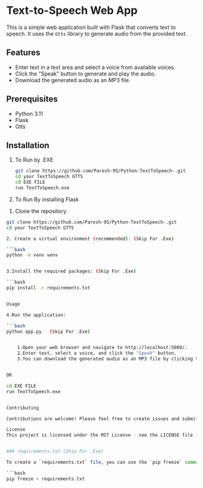 # Text-to-Speech Web App

This is a simple web application built with Flask that converts text to speech. It uses the `Gtts` library to generate audio from the provided text.

## Features

- Enter text in a text area and select a voice from available voices.
- Click the "Speak" button to generate and play the audio.
- Download the generated audio as an MP3 file.

## Prerequisites

- Python 3.11
- Flask
- Gtts

## Installation

1) To Run by .EXE

    ```bash
    git clone https://github.com/Paresh-95/Python-TextToSpeech-.git
    cd your TextToSpeech GTTS
    cd EXE FILE
    run TextToSpeech.exe 


2) To Run By installing Flask

1. Clone the repository:

```bash
git clone https://github.com/Paresh-95/Python-TextToSpeech-.git
cd your TextToSpeech GTTS

2. Create a virtual environment (recommended): (Skip For .Exe)

```bash
python -m venv venv


3.Install the required packages: (Skip For .Exe)

```bash
pip install -r requirements.txt  


Usage

4.Run the application: 

```bash 
python app.py   (Skip For .Exe)


    1.Open your web browser and navigate to http://localhost:5000/.
    2.Enter text, select a voice, and click the "Speak" button.
    3.You can download the generated audio as an MP3 file by clicking the "Download as MP3" link.


OR

cd EXE FILE
run TextToSpeech.exe 


Contributing

Contributions are welcome! Please feel free to create issues and submit pull requests.

License
This project is licensed under the MIT License - see the LICENSE file for details.


### requirements.txt (Skip For .Exe)

To create a `requirements.txt` file, you can use the `pip freeze` command to list the installed packages in your virtual environment. Run the following command while your virtual environment is activated:

```bash
pip freeze > requirements.txt
